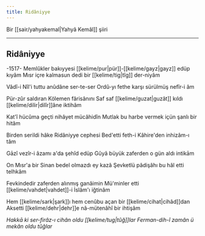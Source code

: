 ```yaml
---
title: Ridâniyye
---
```

Bir [[sair/yahyakemal|Yahyâ Kemâl]] şiiri

---

## Ridâniyye

-1517-
Memlûkler bakıyyesi [[kelime/pur|pür]]-[[kelime/gayz|gayz]] edüp kıyâm 
Mısr içre kalmasun dedi bir [[kelime/tig|tîg]] der-niyâm 

Vâdî-i Nîl'i tuttu anûdâne ser-te-ser 
Ordû-yı fethe karşı sürülmüş nefîr-i âm 

Pür-zûr saldıran Kölemen fârisânını 
Saf saf [[kelime/guzat|guzât]] kıldı [[kelime/dilir|dilîr]]âne iktihâm 

Kat'î hücûma geçti nihâyet mücâhidîn 
Mutlak bu harbe vermek içün şanlı bir hitâm 

Birden serildi hâke Ridâniyye cephesi 
Bed'etti feth-i Kâhire'den inhizâm-ı tâm 

Gāzî vezîr-i âzamı a'da şehîd edüp 
Gûyâ büyük zaferden o gün aldı intikām 

On Mısr'a bir Sinan bedel olmazdı ey kazâ 
Şevketlü pâdişâhı bu hâl etti telhkâm 

Fevkindedir zaferden alınmış ganâimin 
Mü'minler etti [[kelime/vahdet|vahdet]]-i İslâm'ı iğtinâm 

Hem [[kelime/sark|şark]]ı hem cenûbu açan bir [[kelime/cihat|cihâd]]dan 
Aksetti [[kelime/dehr|dehr]]e nâ-mütenâhî bir ihtişâm 

*Hakkā ki ser-firâz-ı cihân oldu [[kelime/tug|tûğ]]lar 
Ferman-dih-î zamân ü mekân oldu tûğlar*